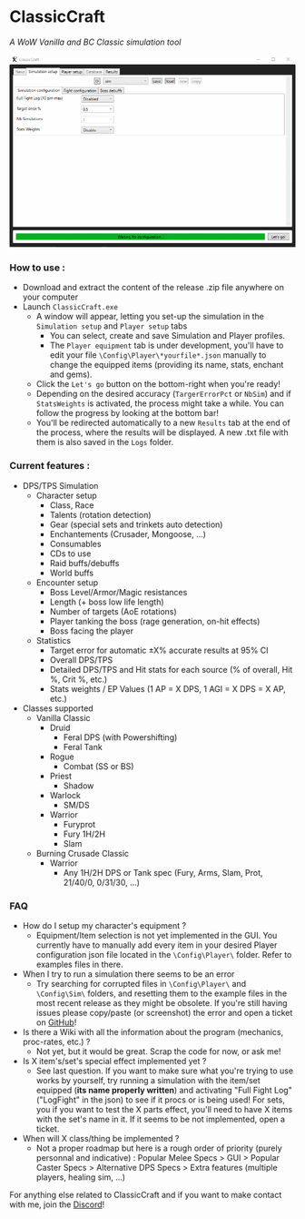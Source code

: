 # ClassicCraft
*A WoW Vanilla and BC Classic simulation tool*

![Showcase GIF](/showcase.gif)

### How to use :
- Download and extract the content of the release .zip file anywhere on your computer
- Launch `ClassicCraft.exe`
	- A window will appear, letting you set-up the simulation in the `Simulation setup` and `Player setup` tabs
		- You can select, create and save Simulation and Player profiles.
		- The `Player equipment` tab is under development, you'll have to edit your file `\Config\Player\*yourfile*.json` manually to change the equipped items (providing its name, stats, enchant and gems).
	- Click the `Let's go` button on the bottom-right when you're ready!
	- Depending on the desired accuracy (`TargerErrorPct` or `NbSim`) and if `StatsWeights` is activated, the process might take a while. You can follow the progress by looking at the bottom bar!
	- You'll be redirected automatically to a new `Results` tab at the end of the process, where the results will be displayed. A new .txt file with them is also saved in the `Logs` folder.

### Current features :
- DPS/TPS Simulation
	- Character setup
		- Class, Race
		- Talents (rotation detection)
		- Gear (special sets and trinkets auto detection)
		- Enchantements (Crusader, Mongoose, ...)
		- Consumables
		- CDs to use
		- Raid buffs/debuffs
		- World buffs
	- Encounter setup
		- Boss Level/Armor/Magic resistances
		- Length (+ boss low life length)
		- Number of targets (AoE rotations)
		- Player tanking the boss (rage generation, on-hit effects)
		- Boss facing the player
	- Statistics
		- Target error for automatic ±X% accurate results at 95% CI
		- Overall DPS/TPS
		- Detailed DPS/TPS and Hit stats for each source (% of overall, Hit %, Crit %, etc.)
		- Stats weights / EP Values (1 AP = X DPS, 1 AGI = X DPS = X AP, etc.)
- Classes supported
	- Vanilla Classic
		- Druid
			- Feral DPS (with Powershifting)
			- Feral Tank
		- Rogue
			- Combat (SS or BS)
		- Priest
			- Shadow
		- Warlock
			- SM/DS
		- Warrior
			- Furyprot
			- Fury 1H/2H
			- Slam
	- Burning Crusade Classic
		- Warrior
			- Any 1H/2H DPS or Tank spec (Fury, Arms, Slam, Prot, 21/40/0, 0/31/30, ...)

### FAQ
- How do I setup my character's equipment ?
	- Equipment/Item selection is not yet implemented in the GUI. You currently have to manually add every item in your desired Player configuration json file located in the `\Config\Player\` folder. Refer to examples files in there.
- When I try to run a simulation there seems to be an error
	- Try searching for corrupted files in `\Config\Player\` and `\Config\Sim\` folders, and resetting them to the example files in the most recent release as they might be obsolete. If you're still having issues please copy/paste (or screenshot) the error and open a ticket on [GitHub](https://github.com/Zwyk/ClassicCraft/issues)!
- Is there a Wiki with all the information about the program (mechanics, proc-rates, etc.) ?
	- Not yet, but it would be great. Scrap the code for now, or ask me!
- Is X item's/set's special effect implemented yet ?
	- See last question. If you want to make sure what you're trying to use works by yourself, try running a simulation with the item/set equipped (__its name properly written__) and activating "Full Fight Log" ("LogFight" in the json) to see if it procs or is being used! For sets, you if you want to test the X parts effect, you'll need to have X items with the set's name in it. If it seems to be not implemented, open a ticket.
- When will X class/thing be implemented ?
	- Not a proper roadmap but here is a rough order of priority (purely personnal and indicative) : Popular Melee Specs > GUI > Popular Caster Specs > Alternative DPS Specs > Extra features (multiple players, healing sim, ...)


For anything else related to ClassicCraft and if you want to make contact with me, join the [Discord](https://discord.gg/tG4q7HE)!
